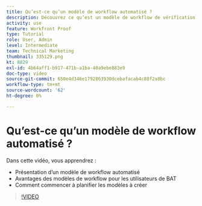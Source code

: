 ```yaml
---
title: Qu’est-ce qu’un modèle de workflow automatisé ?
description: Découvrez ce qu’est un modèle de workflow de vérification automatisée et comment les utilisateurs de BAT peuvent bénéficier des modèles. Commencez à planifier les modèles à créer.
activity: use
feature: Workfront Proof
type: Tutorial
role: User, Admin
level: Intermediate
team: Technical Marketing
thumbnail: 335129.png
kt: 8829
exl-id: 4b64aff1-b917-471b-a1ba-40a9ebe883e9
doc-type: video
source-git-commit: 650e4d346e1792863930dcebafacab4c88f2a8bc
workflow-type: tm+mt
source-wordcount: '62'
ht-degree: 0%

---
```


# Qu’est-ce qu’un modèle de workflow automatisé ?

Dans cette vidéo, vous apprendrez :

* Présentation d’un modèle de workflow automatisé
* Avantages des modèles de workflow pour les utilisateurs de BAT
* Comment commencer à planifier les modèles à créer

>[!VIDEO](https://video.tv.adobe.com/v/335129/?quality=12&learn=on)

<!---
Learn More Icon
Automated workflow overview
Create and manage Automated Workflow templates
Configure a proof
--->
